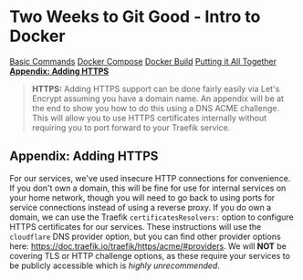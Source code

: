 # Two Weeks to Git Good - Intro to Docker

[Basic Commands](/tutorials/docker-intro/basic-commands)
[Docker Compose](/tutorials/docker-intro/docker-compose)
[Docker Build](/tutorials/docker-intro/docker-build)
[Putting it All Together](/tutorials/docker-intro/homelab-creation)
[**Appendix: Adding HTTPS**](/tutorials/docker-intro/traefik-https)


> **HTTPS:** Adding HTTPS support can be done fairly easily via Let's Encrypt assuming you have a domain name. An appendix will be at the end to show you how to do this using a DNS ACME challenge. This will allow you to use HTTPS certificates internally without requiring you to port forward to your Traefik service.
## Appendix: Adding HTTPS
For our services, we've used insecure HTTP connections for convenience. If you don't own a domain, this will be fine for use for internal services on your home network, though you will  need to go back to using ports for service connections instead of using a reverse proxy. If you do own a domain, we can use the Traefik `certificatesResolvers:` option to configure HTTPS certificates for our services. These instructions will use the `cloudflare` DNS provider option, but you can find other provider options here: https://doc.traefik.io/traefik/https/acme/#providers. We will **NOT** be covering TLS or HTTP challenge options, as these require your services to be publicly accessible which is *highly unrecommended*.
